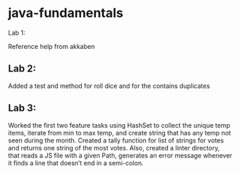 # java-fundamentals

Lab 1:

Reference help from akkaben

## Lab 2:

Added a test and method for roll dice and for the contains duplicates

## Lab 3:

Worked the first two feature tasks using HashSet to collect the unique temp items, iterate from min to max temp, and create string that has any temp not seen during the month. Created a tally function for list of strings for votes and returns one string of the most votes. Also, created a linter directory, that reads a JS file with a given Path, generates an error message  whenever it finds a line that doesn’t end in a semi-colon. 

